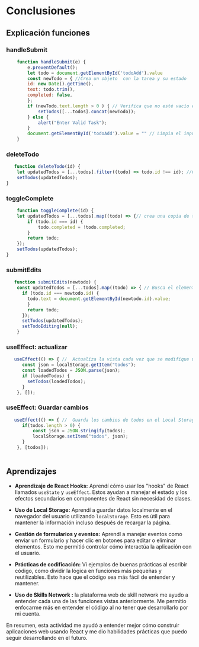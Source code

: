 # Conclusiones
## Explicación funciones
### handleSubmit

```jsx
    function handleSubmit(e) {
        e.preventDefault();
        let todo = document.getElementById('todoAdd').value
        const newTodo = { //Crea un objeto  con la tarea y su estado
        id: new Date().getTime(),
        text: todo.trim(),
        completed: false,
        };
        if (newTodo.text.length > 0 ) { // Verifica que no esté vacío el input
            setTodos([...todos].concat(newTodo));
        } else {
            alert("Enter Valid Task");
        }
        document.getElementById('todoAdd').value = "" // Limpia el input al enviar
    }
```
### deleteTodo
```jsx
   function deleteTodo(id) {
    let updatedTodos = [...todos].filter((todo) => todo.id !== id); //Crea una copia donde solo almacena los valores que no fueron eliminados y actualiza Todos.
    setTodos(updatedTodos);
}
```
### toggleComplete
```jsx
    function toggleComplete(id) {
    let updatedTodos = [...todos].map((todo) => {// crea una copia de todos para poder actualizar sin afectar a los demas elementos
        if (todo.id === id) {
            todo.completed = !todo.completed;
        }
        return todo;
    });
    setTodos(updatedTodos);
}
```
### submitEdits
```jsx
   function submitEdits(newtodo) {
    const updatedTodos = [...todos].map((todo) => { // Busca el elemento a editar en base a su ID
      if (todo.id === newtodo.id) {
        todo.text = document.getElementById(newtodo.id).value;
        }
        return todo;
      });
      setTodos(updatedTodos);
      setTodoEditing(null);
    }
```
### useEffect: actualizar
```jsx
   useEffect(() => { //  Actualiza la vista cada vez que se modifique un Todo
      const json = localStorage.getItem("todos");
      const loadedTodos = JSON.parse(json);
      if (loadedTodos) {
        setTodos(loadedTodos);
      }
    }, []);
```
### useEffect: Guardar cambios
```jsx
   useEffect(() => { //  Guarda los cambios de todos en el Local Storage cada vez que se agregue o quite un Todo 
      if(todos.length > 0) {
          const json = JSON.stringify(todos);
          localStorage.setItem("todos", json);
      }
    }, [todos]);
  
```


## Aprendizajes 

- **Aprendizaje de React Hooks:** Aprendí cómo usar los "hooks" de React llamados `useState` y `useEffect`. Estos ayudan a manejar el estado y los efectos secundarios en componentes de React sin necesidad de clases.

- **Uso de Local Storage:** Aprendí a guardar datos localmente en el navegador del usuario utilizando `localStorage`. Esto es útil para mantener la información incluso después de recargar la página.

- **Gestión de formularios y eventos:** Aprendí a manejar eventos como enviar un formulario y hacer clic en botones para editar o eliminar elementos. Esto me permitió controlar cómo interactúa la aplicación con el usuario.

- **Prácticas de codificación:** Vi ejemplos de buenas prácticas al escribir código, como dividir la lógica en funciones más pequeñas y reutilizables. Esto hace que el código sea más fácil de entender y mantener.

- **Uso de Skills Network :** la plataforma web de skill network me ayudo a entender cada una de las funciones vistas anteriormente. Me permitio enfocarme más en entender el código al no tener que desarrollarlo por mi cuenta.

En resumen, esta actividad me ayudó a entender mejor cómo construir aplicaciones web usando React y me dio habilidades prácticas que puedo seguir desarrollando en el futuro.

